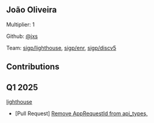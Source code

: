 ## João Oliveira
Multiplier: 1

Github: [@jxs](https://github.com/jxs)

Team: [sigp/lighthouse](https://github.com/sigp/lighthouse/pulls?q=author%3Ajxs), [sigp/enr](https://github.com/sigp/enr/pulls?q=author%3Ajxs), [sigp/discv5](https://github.com/sigp/discv5/pulls?q=author%3Ajxs)

## Contributions
## Q1 2025

[lighthouse](https://github.com/sigp/lighthouse)
* [Pull Request] [Remove AppRequestId from api_types,](https://github.com/sigp/lighthouse/pull/6969)
